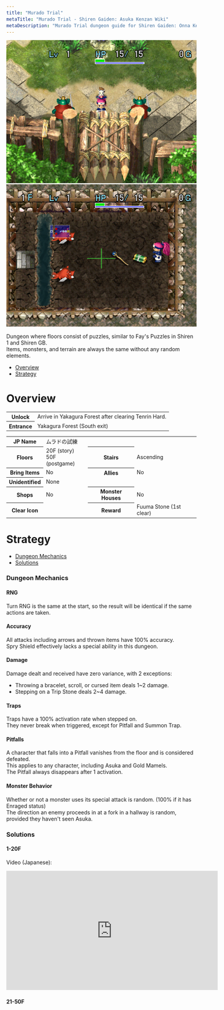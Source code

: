```yaml
---
title: "Murado Trial"
metaTitle: "Murado Trial - Shiren Gaiden: Asuka Kenzan Wiki"
metaDescription: "Murado Trial dungeon guide for Shiren Gaiden: Onna Kenshi Asuka Kenzan!"
---
```


<div class="pageTopImage dungeonPageTopImage2">
  <img src="../images/areas/yakagura_1.png"/> <img src="../images/areas/murado.png"/>
</div>

Dungeon where floors consist of puzzles, similar to Fay's Puzzles in Shiren 1 and Shiren GB.<br/>Items, monsters, and terrain are always the same without any random elements.

<ul class="quickLinksUL">
  <li><a href="#overview">Overview</a></li>
  <li><a href="#strategy">Strategy</a></li>
</ul>

# Overview

<table class="dungeonOverview">
  <tr>
    <th>Unlock</th>
    <td class="highlightYellow">Arrive in Yakagura Forest after clearing Tenrin Hard.</td>
  </tr>
  <tr>
    <th>Entrance</th>
    <td class="highlightYellow">Yakagura Forest (South exit)</td>
  </tr>
</table>

<table class="dungeonTable">
  <tr>
    <th>JP Name</th>
    <td colspan="3">ムラドの試練</td>
  </tr>
  <tr>
    <th>Floors</th>
    <td>20F (story)<br/>50F (postgame)</td>
    <th>Stairs</th>
    <td>Ascending</td>
  </tr>
  <tr>
    <th>Bring Items</th>
    <td>No</td>
    <th>Allies</th>
    <td>No</td>
  </tr>
  <tr>
    <th>Unidentified</th>
    <td colspan="3">None</td>
  </tr>
  <tr>
    <th>Shops</th>
    <td>No</td>
    <th>Monster Houses</th>
    <td>No</td>
  </tr>
  <tr>
    <th>Clear Icon</th>
    <td></td>
    <th>Reward</th>
    <td>Fuuma Stone (1st clear)</td>
  </tr>
</table>

# Strategy

<ul class="quickLinksUL">
  <li><a href="#dungeon-mechanics">Dungeon Mechanics</a></li>
  <li><a href="#solutions">Solutions</a></li>
</ul>

### Dungeon Mechanics

#### RNG

Turn RNG is the same at the start, so the result will be identical if the same actions are taken.

#### Accuracy

All attacks including arrows and thrown items have 100% accuracy.<br/>
Spry Shield effectively lacks a special ability in this dungeon.

#### Damage

Damage dealt and received have zero variance, with 2 exceptions:

- Throwing a bracelet, scroll, or cursed item deals 1\~2 damage.
- Stepping on a Trip Stone deals 2\~4 damage.

#### Traps

Traps have a 100% activation rate when stepped on.<br/>They never break when triggered, except for Pitfall and Summon Trap.

#### Pitfalls

A character that falls into a Pitfall vanishes from the floor and is considered defeated.<br/>This applies to any character, including Asuka and Gold Mamels.<br/>The Pitfall always disappears after 1 activation.

#### Monster Behavior

Whether or not a monster uses its special attack is random. (100% if it has Enraged status)<br/>The direction an enemy proceeds in at a fork in a hallway is random, provided they haven't seen Asuka.

### Solutions

#### 1-20F

Video (Japanese):

<iframe width="560" height="315" src="https://www.youtube.com/embed/xr2kYCemQzk" title="YouTube video player" frameborder="0" allow="accelerometer; clipboard-write; encrypted-media; gyroscope; picture-in-picture" allowfullscreen></iframe>

#### 21-50F

